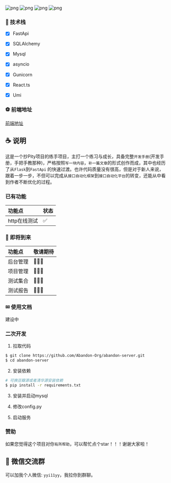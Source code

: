 ![png](https://img.shields.io/badge/Python-3.8+-green)
![png](https://img.shields.io/badge/React-17+-blue)
![png](https://img.shields.io/badge/FastApi-green)
![png](https://img.shields.io/badge/contributors-3-green)

### 🎉 技术栈

- [x]  FastApi
- [x]  SQLAlchemy
- [x]  Mysql
- [x]  asyncio
- [x]  Gunicorn
- [x]  React.ts
- [x]  Umi


### ⚽ 前端地址

  [前端地址](https://github.com/Abandon-Org/abandon-web)


## ☕ 说明

这是一个抄Pity项目的练手项目，主打一个练习与成长，具备完整`开发手册`(开发手册，手把手教那种)，严格按照`写一块内容`，`补一篇文章`的形式创作而成，其中也经历了从`Flask`到`FastApi`
的快速过渡。也许代码质量没有很高，但是对于新人来说，跟着一步一步，不但可以完成从`接口自动化框架`到`接口自动化平台`的转变，还能从中看到作者不断优化的过程。

### 已有功能

| 功能点            | 状态  |
|:---------------|:----|
| http在线测试         | ✅   |


### 🚚 即将到来

| 功能点          | 敬请期待 |
|:-------------|:-----|
| 后台管理        | 🎉🎉🎉   |
| 项目管理 | 🎉🎉🎉   |
| 测试集合         | 🎉🎉🎉   |
| 测试报告         | 🎉🎉🎉   |


### ✉ 使用文档

建设中

###  二次开发

1. 拉取代码

```bash
$ git clone https://github.com/Abandon-Org/abandon-server.git
$ cd abandon-server
```

2. 安装依赖

```bash
# 可换豆瓣源或者清华源安装依赖
$ pip install -r requirements.txt
```

3. 安装并启动mysql

4. 修改config.py

5. 启动服务

[comment]: <> (### 😊 已有功能)

[comment]: <> (+ [x] 🔥 完善的用户登录/注册机制，提供第三方&#40;github&#41;登录)

[comment]: <> (- [x] 🀄 完善的项目管理机制)

[comment]: <> (* [x] 🚴 结合FastApi，利用asyncio让Python代码也可以起飞)

[comment]: <> (- [x] 💎 完整的接口测试流程)

[comment]: <> (- [x] 📝 强大的数据构造器, 解决接口数据依赖问题)

[comment]: <> (- [x] 🎨 在线调试http请求，堪比网页版本postman)

[comment]: <> (- [x] 🍷 完善的全局变量机制，拒绝case中的死数据)

[comment]: <> (- [x] 🚀 速度还挺快的)

[comment]: <> (- [x] 🐍 在线redis请求)

[comment]: <> (- [x] 🐎 测试计划/集合)

[comment]: <> (- [x] 🙈 在线数据库ide，数据库管理功能)

[comment]: <> (- [x] 📰 漂亮的邮件通知)

[comment]: <> (- [x] 😹 定时构建测试用例)

[comment]: <> (- [x] 🐧 精美的测试报告展示页面)

### 赞助

如果您觉得这个项目对你`有所帮助`，可以帮忙点个star！！！谢谢大家啦！

## 🎨 微信交流群

可以加我个人微信: `yyi11yy`，我拉你到群聊。